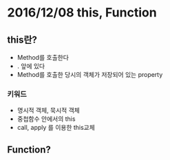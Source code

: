 # 2016/12/08 this, Function

## this란?
- Method를 호출한다
- . 앞에 있다
- Method를 호출한 당시의 객체가 저장되어 있는 property

### 키워드
- 명시적 객체, 묵시적 객체
- 중첩함수 안에서의 this
- call, apply 를 이용한 this교체

## Function?

